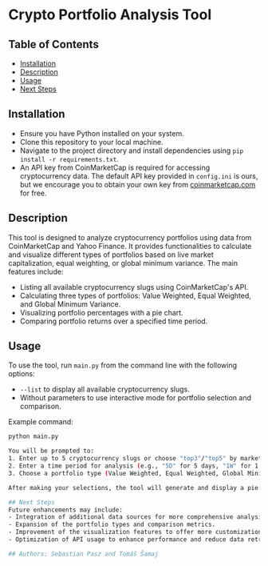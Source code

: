 # Crypto Portfolio Analysis Tool

## Table of Contents
- [Installation](#installation)
- [Description](#description)
- [Usage](#usage)
- [Next Steps](#future-work)

## Installation
- Ensure you have Python installed on your system.
- Clone this repository to your local machine.
- Navigate to the project directory and install dependencies using `pip install -r requirements.txt`.
- An API key from CoinMarketCap is required for accessing cryptocurrency data. The default API key provided in `config.ini` is ours, but we encourage you to obtain your own key from [coinmarketcap.com](https://coinmarketcap.com/api/) for free.

## Description
This tool is designed to analyze cryptocurrency portfolios using data from CoinMarketCap and Yahoo Finance. It provides functionalities to calculate and visualize different types of portfolios based on live market capitalization, equal weighting, or global minimum variance. The main features include:
- Listing all available cryptocurrency slugs using CoinMarketCap's API.
- Calculating three types of portfolios: Value Weighted, Equal Weighted, and Global Minimum Variance.
- Visualizing portfolio percentages with a pie chart.
- Comparing portfolio returns over a specified time period.

## Usage
To use the tool, run `main.py` from the command line with the following options:
- `--list` to display all available cryptocurrency slugs.
- Without parameters to use interactive mode for portfolio selection and comparison.

Example command:
```bash
python main.py

You will be prompted to:
1. Enter up to 5 cryptocurrency slugs or choose "top3"/"top5" by market cap. You can also type "list" to list all available slugs.
2. Enter a time period for analysis (e.g., "5D" for 5 days, "1W" for 1 week, "6M" for 6 months, "1Y" for 1 year). The default period is 1 month.
3. Choose a portfolio type (Value Weighted, Equal Weighted, Global Minimum Variance).

After making your selections, the tool will generate and display a pie chart of the portfolio percentages. Following this, it will show charts of portfolio returns and allow you to compare returns with another chosen portfolio type.

## Next Steps
Future enhancements may include:
- Integration of additional data sources for more comprehensive analysis.
- Expansion of the portfolio types and comparison metrics.
- Improvement of the visualization features to offer more customization options.
- Optimization of API usage to enhance performance and reduce data retrieval times.

## Authors: Sebastian Pasz and Tomáš Šamaj
